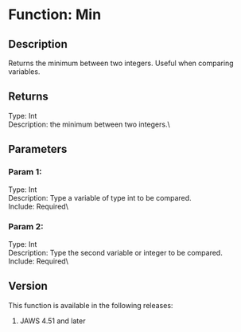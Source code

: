 # Function: Min

## Description

Returns the minimum between two integers. Useful when comparing
variables.

## Returns

Type: Int\
Description: the minimum between two integers.\

## Parameters

### Param 1:

Type: Int\
Description: Type a variable of type int to be compared.\
Include: Required\

### Param 2:

Type: Int\
Description: Type the second variable or integer to be compared.\
Include: Required\

## Version

This function is available in the following releases:

1.  JAWS 4.51 and later
